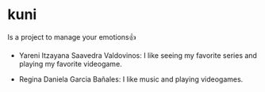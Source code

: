 # kuni
Is a project to manage your emotions👍

- Yareni Itzayana Saavedra Valdovinos:
I like seeing my favorite series and playing my favorite videogame.

- Regina Daniela Garcia Bañales:
I like music and playing videogames.
